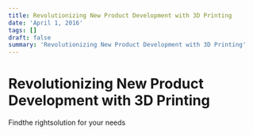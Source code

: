 ```yaml
---
title: Revolutionizing New Product Development with 3D Printing
date: 'April 1, 2016'
tags: []
draft: false
summary: 'Revolutionizing New Product Development with 3D Printing'
---
```


# Revolutionizing New Product Development with 3D Printing

Findthe rightsolution for your needs
